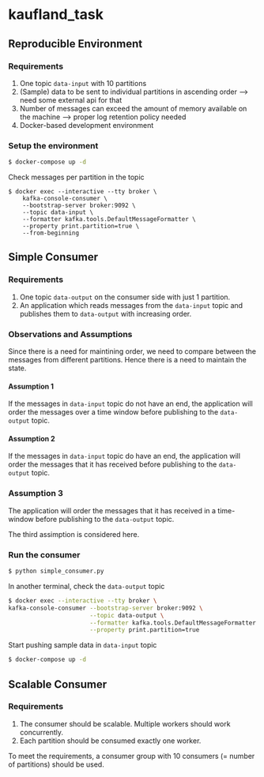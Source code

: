 # kaufland_task

## Reproducible Environment

### Requirements
1. One topic ``data-input`` with 10 partitions
2. (Sample) data to be sent to individual partitions in ascending order --> need some external api for that
3. Number of messages can exceed the amount of memory available on the
machine --> proper log retention policy needed
4. Docker-based development environment 

### Setup the environment
```bash
$ docker-compose up -d
```
Check messages per partition in the topic
```
$ docker exec --interactive --tty broker \
    kafka-console-consumer \ 
    --bootstrap-server broker:9092 \
    --topic data-input \
    --formatter kafka.tools.DefaultMessageFormatter \
    --property print.partition=true \
    --from-beginning
```
## Simple Consumer

### Requirements
1. One topic ``data-output`` on the consumer side with just 1 partition.
2. An application which reads messages from the ``data-input`` topic and publishes them to ``data-output`` with increasing order.

### Observations and Assumptions 

Since there is a need for maintining order, we need to compare between the messages from different partitions. Hence there is a need to maintain the state. 

#### Assumption 1
If the messages in ``data-input`` topic do not have an end, the application will order the messages over a time window before publishing to the ``data-output`` topic.

#### Assumption 2
If the messages in ``data-input`` topic do have an end, the application will order the messages that it has received before publishing to the ``data-output`` topic.

### Assumption 3
The application will order the messages that it has received in a time-window before publishing to the ``data-output`` topic.

The third assimption is considered here.

### Run the consumer

```bash
$ python simple_consumer.py
```

In another terminal, check the ``data-output`` topic

```bash
$ docker exec --interactive --tty broker \
kafka-console-consumer --bootstrap-server broker:9092 \
                       --topic data-output \
                       --formatter kafka.tools.DefaultMessageFormatter \
                       --property print.partition=true 
```

Start pushing sample data in ``data-input`` topic

```bash
$ docker-compose up -d
```

## Scalable Consumer

### Requirements

1. The consumer should be scalable. Multiple workers should work concurrently.
2. Each partition should be consumed exactly one worker.

To meet the requirements, a consumer group with 10 consumers (= number of partitions) should be used.